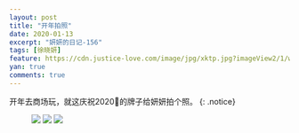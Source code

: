 ```yaml
---
layout: post
title: "开年拍照"
date: 2020-01-13
excerpt: "妍妍的日记-156"
tags: [徐晓妍]
feature: https://cdn.justice-love.com/image/jpg/xktp.jpg?imageView2/1/w/1200/h/500
yan: true
comments: true
---
```

开年去商场玩，就这庆祝2020🎉的牌子给妍妍拍个照。
{: .notice}
<figure>
    <img src="{{ site.staticUrl }}/yanyan/image/2020paizhao1.jpg?imageMogr2/auto-orient" />
    <img src="{{ site.staticUrl }}/yanyan/image/2020paizhao2.jpg?imageMogr2/auto-orient" />
    <img src="{{ site.staticUrl }}/yanyan/image/2020paizhao3.jpg?imageMogr2/auto-orient" />
</figure>
